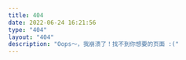 ```yaml
---
title: 404
date: 2022-06-24 16:21:56
type: "404"
layout: "404"
description: "Oops～，我崩溃了！找不到你想要的页面 :("
---
```

